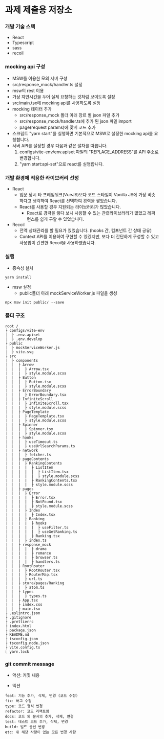 # 과제 제출용 저장소

### 개발 기술 스택

- React
- Typescript
- sass
- recoil

### mocking api 구성

- MSW를 이용한 모의 서버 구성
- src/response_mock/handler.ts 설정
- msw의 rest 이용
- 가상 지연시간을 두어 실제 요청하는 것처럼 보이도록 설정
- src/main.tsx에 mocking api를 사용하도록 설정
- mocking 데이터 추가
  - src/response_mock 폴더 아래 장르 별 json 파일 추가
  - src/response_mock/handler.ts에 추가 된 json 파일 import
  - page(request params)에 맞게 코드 추가
- 스크립트 "yarn start"를 실행하면 기본적으로 MSW로 설정한 mocking api를 요청합니다.
- 서버 API를 설정할 경우 다음과 같은 절차를 따릅니다.
  1. configs/vite-env/env.apiset 파일의 "REPLACE_ADDRESS"를 API 주소로 변경합니다.
  2. "yarn start:api-set"으로 react를 실행합니다.

### 개발 환경에 적용한 라이브러리 선정

- React
  - 입문 당시 타 프레임워크(VueJS)보다 코드 스타일이 Vanilla JS에 가장 비슷하다고 생각하여 React를 선택하여 경력을 쌓았습니다.
  - React를 사용할 경우 지원되는 라이브러리가 많았습니다.
    - React로 경력을 쌓다 보니 사용할 수 있는 관련라이브러리가 많았고 레퍼런스를 쉽게 구할 수 있었습니다.
- Recoil
  - 전역 상태관리를 할 필요가 있었습니다. (hooks 간, 컴포넌트 간 상태 공유)
  - Context API를 이용하여 구현할 수 있겠지만, 보다 더 간단하게 구성할 수 있고 사용법이 간편한 Recoil을 사용하였습니다.

### 실행

- 종속성 설치

```
yarn install
```

- msw 설정
  - public폴더 아래 mockServiceWorker.js 파일을 생성

```
npx msw init public/ --save
```

### 폴더 구조

```
root /
├ configs/vite-env
|  ├ .env.apiset
|  ├ .env.develop
├ public
|  ├ mockServiceWorker.js
|  ├ vite.svg
├ src
|  ├ components
|  |  ├ Arrow
|  |  |  ├ Arrow.tsx
|  |  |  ├ style.module.scss
|  |  ├ Button
|  |  |  ├ Button.tsx
|  |  |  ├ style.module.scss
|  |  ├ ErrorBoundary
|  |  |  ├ ErrorBoundary.tsx
|  |  ├ InfiniteScroll
|  |  |  ├ InfiniteScroll.tsx
|  |  |  ├ style.module.scss
|  |  ├ PageTemplate
|  |  |  ├ PageTemplate.tsx
|  |  |  ├ style.module.scss
|  |  ├ Spinner
|  |  |  ├ Spinner.tsx
|  |  |  ├ style.module.scss
|  |  ├ hooks
|  |  |  ├ useTimeout.ts
|  |  |  ├ useUrlSearchParams.ts
|  |  ├ network
|  |  |  ├ fetcher.ts
|  |  ├ pageContents
|  |  |  ├ RankingContents
|  |  |  |  ├ ListItem
|  |  |  |  |  ├ ListItem.tsx
|  |  |  |  |  ├ style.module.scss
|  |  |  |  ├ RankingContents.tsx
|  |  |  |  ├ style.module.scss
|  |  ├ pages
|  |  |  ├ Error
|  |  |  |  ├ Error.tsx
|  |  |  |  ├ NotFound.tsx
|  |  |  |  ├ style.module.scss
|  |  |  ├ Index
|  |  |  |  ├ Index.tsx
|  |  |  ├ Ranking
|  |  |  |  ├ hooks
|  |  |  |  |  ├ useFilter.ts
|  |  |  |  |  ├ useGetRanking.ts
|  |  |  |  ├ Ranking.tsx
|  |  |  ├ index.ts
|  |  ├ response_mock
|  |  |  |  ├ drama
|  |  |  |  ├ romance
|  |  |  |  ├ browser.ts
|  |  |  |  ├ handlers.ts
|  |  ├ RootRouter
|  |  |  ├ RootRouter.tsx
|  |  |  ├ RouterMap.tsx
|  |  |  ├ url.ts
|  |  ├ store/pages/Ranking
|  |  |  ├ atom.ts
|  |  ├ types
|  |  |  ├ types.ts
|  |  ├ App.tsx
|  |  ├ index.css
|  |  ├ main.tsx
├ .eslintrc.json
├ .gitignore
├ .prettierrc
├ index.html
├ package.json
├ README.md
├ tsconfig.json
├ tsconfig.node.json
├ vite.config.ts
⎿ yarn.lock
```

### git commit message

- 액션: 커밋 내용

- 액션

```
feat: 기능 추가, 삭제, 변경 (코드 수정)
fix: 버그 수정
type: 코드 형식 변경
refactor: 코드 리팩토링
docs: 코드 외 문서의 추가, 삭제, 변경
test: 테스트 코드 추가, 삭제, 변경
build: 빌드 옵션 변경
etc: 위 해당 사항이 없는 모든 변경 사항
```
